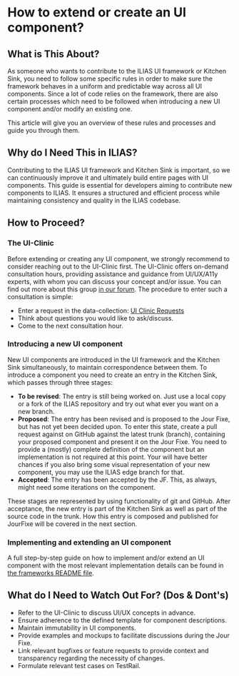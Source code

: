 # How to extend or create an UI component?

## What is This About?

As someone who wants to contribute to the ILIAS UI framework or Kitchen Sink, you need to follow some specific rules in
order to make sure the framework behaves in a uniform and predictable way across all UI components. Since a lot of code
relies on the framework, there are also certain processes which need to be followed when introducing a new UI component
and/or modify an existing one.

This article will give you an overview of these rules and processes and guide you through them.

## Why do I Need This in ILIAS?

Contributing to the ILIAS UI framework and Kitchen Sink is important, so we can continuously improve it and ultimately
build entire pages with UI components. This guide is essential for developers aiming to contribute new components to
ILIAS. It ensures a structured and efficient process while maintaining consistency and quality in the ILIAS codebase.

## How to Proceed?

### The UI-Clinic

Before extending or creating any UI component, we strongly recommend to consider reaching out to the UI-Clinic first.
The UI-Clinic offers on-demand consultation hours, providing assistance and guidance from UI/UX/A11y experts, with whom
you can discuss your concept and/or issue. You can find out more about this
group [in our forum](https://docu.ilias.de/goto_docu_grp_12155.html). The procedure to enter such a consultation is
simple:

- Enter a request in the data-collection: [UI Clinic Requests](https://docu.ilias.de/goto_docu_dcl_8186_166.html)
- Think about questions you would like to ask/discuss.
- Come to the next consultation hour.

### Introducing a new UI component

New UI components are introduced in the UI framework and the Kitchen Sink simultaneously, to maintain correspondence
between them. To introduce a component you need to create an entry in the Kitchen Sink, which passes through three
stages:

- **To be revised**: The entry is still being worked on. Just use a local copy or a fork of the ILIAS repository and try
  out what ever you want on a new branch.
- **Proposed**: The entry has been revised and is proposed to the Jour Fixe, but has not yet been decided upon. To enter
  this state, create a pull request against on GitHub against the latest trunk (branch), containing your proposed
  component and present it on the Jour Fixe. You need to provide a (mostly) complete definition of the component but an
  implementation is not required at this point. Your will have better chances if you also bring some visual
  representation of your new component, you may use the ILIAS edge branch for that.
- **Accepted**: The entry has been accepted by the JF. This, as always, might need some iterations on the component.

These stages are represented by using functionality of git and GitHub. After acceptance, the new entry is part of the
Kitchen Sink as well as part of the source code in the trunk. How this entry is composed and published for JourFixe will
be covered in the next section.

### Implementing and extending an UI component

A full step-by-step guide on how to implement and/or extend an UI component with the most relevant implementation
details can be found
in [the frameworks README file](../../../components/ILIAS/UI/README.md#Implementing-Elements-in-the-Framework).

## What do I Need to Watch Out For? (Dos & Dont's)

- Refer to the UI-Clinic to discuss UI/UX concepts in advance.
- Ensure adherence to the defined template for component descriptions.
- Maintain immutability in UI components.
- Provide examples and mockups to facilitate discussions during the Jour Fixe.
- Link relevant bugfixes or feature requests to provide context and transparency regarding the necessity of changes.
- Formulate relevant test cases on TestRail.